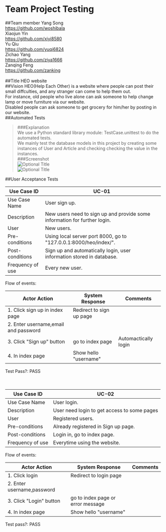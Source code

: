 # Team Project Testing
##Team member
Yang Song          <br/><https://github.com/woshibala><br/>
Xiaojun Yin        <br/><https://github.com/xiyi8580><br/>
Yu Qiu             <br/><https://github.com/yuqi6824><br/>
Zichao Yang        <br/><https://github.com/ziya1666><br/>
Zanqing Feng       <br/><https://github.com/zanking><br/><br/>
##Title
HEO website
<br/>
##Vision
HEO(Help Each Other) is a website where people can post their small diffculties, and any stranger can come to help them out.<br/>
For instance, old people who live alone can ask someone to help change lamp or move furniture via our website.<br/>
Disabled people can ask someone to get grocery for him/her by posting in our website.<br/>
##Automated Tests
>###Explanation<br/>
We use a Python standard library module: TestCase.unittest to do the automated tests.<br/>
We mainly test the database models in this project by creating some instances of User and Article and checking checking the value in the instances.<br/>
>###Screenshot<br/>
![](https://raw.github.com/woshibala/team-project-for-csci3308/SY/test1.png "Optional Title")<br/>
![](https://raw.github.com/woshibala/team-project-for-csci3308/SY/test2.png "Optional Title")<br/>

##User Acceptance Tests

 Use Case ID |  UC-01
------------ | -------------
Use Case Name |  User sign up.
Description | New users need to sign up and provide some information for further login.
User | New users.
Pre-conditions | Using local server port 8000, go to "127.0.0.1:8000/heo/index/".
Post-conditions | Sign up and automatically login, user information stored in database.
Frequency of use | Every new user. 

Flow of events:<br/>

Actor Action | System Response | Comments
------------ | --------------- | ---------
1. Click sign up in index page| Redirect to sign up page|
2. Enter username,email and password|   |
3. Click "Sign up" button| go to index page | Automactically login
4. In index page | Show hello "username" |

Test Pass?: PASS <br/><br/><br/>


Use Case ID |  UC-02
------------ | -------------
Use Case Name |  User login.
Description | User need login to get access to some pages
User | Registered users.
Pre-conditions | Already registered in Sign up page.
Post-conditions | Login in, go to index page.
Frequency of use | Everytime using the website. 

Flow of events:<br/>

Actor Action | System Response | Comments
------------ | --------------- | ---------
1. Click login | Redirect to login page|
2. Enter username,password|   |
3. Click "Login" button| go to index page or error message | 
4. In index page | Show hello "username" |

Test pass?: PASS <br/><br/><br/>











